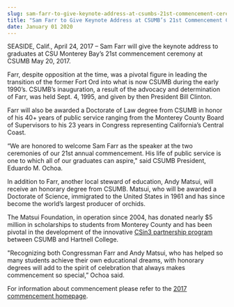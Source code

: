 ```yaml
---
slug: sam-farr-to-give-keynote-address-at-csumbs-21st-commencement-ceremony
title: "Sam Farr to Give Keynote Address at CSUMB’s 21st Commencement Ceremony"
date: January 01 2020
---
```


<p>SEASIDE, Calif., April 24, 2017 – Sam Farr will give the keynote address to graduates at CSU Monterey Bay’s 21st commencement ceremony at CSUMB May 20, 2017. </p><p>Farr, despite opposition at the time, was a pivotal figure in leading the transition of the former Fort Ord into what is now CSUMB during the early 1990’s. CSUMB’s inauguration, a result of the advocacy and determination of Farr, was held Sept. 4, 1995, and given by then President Bill Clinton.
</p><p>Farr will also be awarded a Doctorate of Law degree from CSUMB in honor of his 40+ years of public service ranging from the Monterey County Board of Supervisors to his 23 years in Congress representing California’s Central Coast.
</p><p>“We are honored to welcome Sam Farr as the speaker at the two ceremonies of our 21st annual commencement. His life of public service is one to which all of our graduates can aspire," said CSUMB President, Eduardo M. Ochoa.
</p><p>In addition to Farr, another local steward of education, Andy Matsui, will receive an honorary degree from CSUMB. Matsui, who will be awarded a Doctorate of Science, immigrated to the United States in 1961 and has since become the world’s largest producer of orchids.
</p><p>The Matsui Foundation, in operation since 2004, has donated nearly $5 million in scholarships to students from Monterey County and has been pivotal in the development of the innovative <a href="https://sites.google.com/site/csitin3/">CSin3 partnership program</a> between CSUMB and Hartnell College.
</p><p>"Recognizing both Congressman Farr and Andy Matsui, who has helped so many students achieve their own educational dreams, with honorary degrees will add to the spirit of celebration that always makes commencement so special,” Ochoa said.
</p><p>For information about commencement please refer to the <a href="https://csumb.edu/commencement">2017 commencement homepage</a>.
</p>
